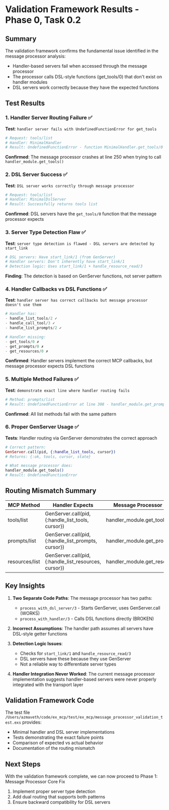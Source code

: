 # Validation Framework Results - Phase 0, Task 0.2

## Summary

The validation framework confirms the fundamental issue identified in the message processor analysis:
- Handler-based servers fail when accessed through the message processor
- The processor calls DSL-style functions (get_tools/0) that don't exist on handler modules
- DSL servers work correctly because they have the expected functions

## Test Results

### 1. Handler Server Routing Failure ✅

**Test**: `handler server fails with UndefinedFunctionError for get_tools`

```elixir
# Request: tools/list
# Handler: MinimalHandler
# Result: UndefinedFunctionError - function MinimalHandler.get_tools/0 is undefined
```

**Confirmed**: The message processor crashes at line 250 when trying to call `handler_module.get_tools()`

### 2. DSL Server Success ✅

**Test**: `DSL server works correctly through message processor`

```elixir
# Request: tools/list  
# Handler: MinimalDslServer
# Result: Successfully returns tools list
```

**Confirmed**: DSL servers have the `get_tools/0` function that the message processor expects

### 3. Server Type Detection Flaw ✅

**Test**: `server type detection is flawed - DSL servers are detected by start_link`

```elixir
# DSL servers: Have start_link/1 (from GenServer)
# Handler servers: Don't inherently have start_link/1
# Detection logic: Uses start_link/1 + handle_resource_read/3
```

**Finding**: The detection is based on GenServer functions, not server pattern

### 4. Handler Callbacks vs DSL Functions ✅

**Test**: `handler server has correct callbacks but message processor doesn't use them`

```elixir
# Handler has:
- handle_list_tools/2 ✓
- handle_call_tool/3 ✓
- handle_list_prompts/2 ✓

# Handler missing:
- get_tools/0 ✗
- get_prompts/0 ✗
- get_resources/0 ✗
```

**Confirmed**: Handler servers implement the correct MCP callbacks, but message processor expects DSL functions

### 5. Multiple Method Failures ✅

**Test**: `demonstrate exact line where handler routing fails`

```elixir
# Method: prompts/list
# Result: UndefinedFunctionError at line 308 - handler_module.get_prompts()
```

**Confirmed**: All list methods fail with the same pattern

### 6. Proper GenServer Usage ✅

**Tests**: Handler routing via GenServer demonstrates the correct approach

```elixir
# Correct pattern:
GenServer.call(pid, {:handle_list_tools, cursor})
# Returns: {:ok, tools, cursor, state}

# What message processor does:
handler_module.get_tools()
# Result: UndefinedFunctionError
```

## Routing Mismatch Summary

| MCP Method | Handler Expects | Message Processor Calls | Line | Result |
|------------|-----------------|------------------------|------|---------|
| tools/list | GenServer.call(pid, {:handle_list_tools, cursor}) | handler_module.get_tools() | 250 | UndefinedFunctionError |
| prompts/list | GenServer.call(pid, {:handle_list_prompts, cursor}) | handler_module.get_prompts() | 308 | UndefinedFunctionError |
| resources/list | GenServer.call(pid, {:handle_list_resources, cursor}) | handler_module.get_resources() | 277 | UndefinedFunctionError |

## Key Insights

1. **Two Separate Code Paths**: The message processor has two paths:
   - `process_with_dsl_server/3` - Starts GenServer, uses GenServer.call (WORKS)
   - `process_with_handler/3` - Calls DSL functions directly (BROKEN)

2. **Incorrect Assumptions**: The handler path assumes all servers have DSL-style getter functions

3. **Detection Logic Issues**: 
   - Checks for `start_link/1` and `handle_resource_read/3`
   - DSL servers have these because they use GenServer
   - Not a reliable way to differentiate server types

4. **Handler Integration Never Worked**: The current message processor implementation suggests handler-based servers were never properly integrated with the transport layer

## Validation Framework Code

The test file `/Users/azmaveth/code/ex_mcp/test/ex_mcp/message_processor_validation_test.exs` provides:
- Minimal handler and DSL server implementations
- Tests demonstrating the exact failure points
- Comparison of expected vs actual behavior
- Documentation of the routing mismatch

## Next Steps

With the validation framework complete, we can now proceed to Phase 1: Message Processor Core Fix
1. Implement proper server type detection
2. Add dual routing that supports both patterns
3. Ensure backward compatibility for DSL servers